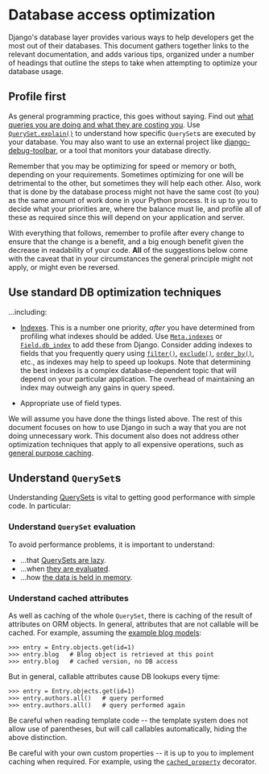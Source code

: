 # Database access optimization

Django's database layer provides various ways to help developers get the most out of their databases. This document gathers together links to the relevant documentation, and adds various tips, organized under a number of headings that outline the steps to take when attempting to optimize your database usage.

## Profile first

As general programming practice, this goes without saying. Find out [what queries you are doing and what they are costing you](https://docs.djangoproject.com/en/4.0/faq/models/#faq-see-raw-sql-queries). Use [`QuerySet.explain()`](https://docs.djangoproject.com/en/4.0/ref/models/querysets/#django.db.models.query.QuerySet.explain) to understand how specific `QuerySet`s are executed by your database. You may also want to use an external project like [django-debug-toolbar](https://github.com/jazzband/django-debug-toolbar/), or a tool that monitors your database directly.

Remember that you may be optimizing for speed or memory or both, depending on your requirements. Sometimes optimizing for one will be detrimental to the other, but sometimes they will help each other. Also, work that is done by the database process might not have the same cost (to you) as the same amount of work done in your Python process. It is up to you to decide what your priorities are, where the balance must lie, and profile all of these as required since this will depend on your application and server.

With everything that follows, remember to profile after every change to ensure that the change is a benefit, and a big enough benefit given the decrease in readability of your code. **All** of the suggestions below come with the caveat that in your circumstances the general principle might not apply, or might even be reversed.

## Use standard DB optimization techniques

...including:

* [Indexes](https://en.wikipedia.org/wiki/Database_index). This is a number one priority, *after* you have determined from profiling what indexes should be added. Use [`Meta.indexes`](https://docs.djangoproject.com/en/4.0/ref/models/options/#django.db.models.Options.indexes) or [`Field.db_index`](https://docs.djangoproject.com/en/4.0/ref/models/fields/#django.db.models.Field.db_index) to add these from Django. Consider adding indexes to fields that you frequently query using [`filter()`](https://docs.djangoproject.com/en/4.0/ref/models/querysets/#django.db.models.query.QuerySet.filter), [`exclude()`](https://docs.djangoproject.com/en/4.0/ref/models/querysets/#django.db.models.query.QuerySet.exclude), [`order_by()`](https://docs.djangoproject.com/en/4.0/ref/models/querysets/#django.db.models.query.QuerySet.order_by), etc., as indexes may help to speed up lookups. Note that determining the best indexes is a complex database-dependent topic that will depend on your particular application. The overhead of maintaining an index may outweigh any gains in query speed.

* Appropriate use of field types.

We will assume you have done the things listed above. The rest of this document focuses on how to use Django in such a way that you are not doing unnecessary work. This document also does not address other optimization techniques that apply to all expensive operations, such as [general purpose caching](https://docs.djangoproject.com/en/4.0/topics/cache/).

## Understand `QuerySet`s

Understanding [QuerySets](https://docs.djangoproject.com/en/4.0/ref/models/querysets/) is vital to getting good performance with simple code. In particular:

### Understand `QuerySet` evaluation

To avoid performance problems, it is important to understand:

* ...that [QuerySets are lazy](https://github.com/AndrewSRea/My_Learning_Port_II/tree/main/Django/Django_Docs/Models_and_Databases/Making_Queries#querysets-are-lazy).
* ...when [they are evaluated](https://docs.djangoproject.com/en/4.0/ref/models/querysets/#when-querysets-are-evaluated).
* ...how [the data is held in memory](https://github.com/AndrewSRea/My_Learning_Port_II/tree/main/Django/Django_Docs/Models_and_Databases/Making_Queries#caching-and-querysets).

### Understand cached attributes

As well as caching of the whole `QuerySet`, there is caching of the result of attributes on ORM objects. In general, attributes that are not callable will be cached. For example, assuming the [example blog models](https://github.com/AndrewSRea/My_Learning_Port_II/tree/main/Django/Django_Docs/Models_and_Databases/Making_Queries#making-queries):
```
>>> entry = Entry.objects.get(id=1)
>>> entry.blog   # Blog object is retrieved at this point
>>> entry.blog   # cached version, no DB access
```
But in general, callable attributes cause DB lookups every tijme:
```
>>> entry = Entry.objects.get(id=1)
>>> entry.authors.all()   # query performed
>>> entry.authors.all()   # query performed again
```
Be careful when reading template code -- the template system does not allow use of parentheses, but will call callables automatically, hiding the above distinction.

Be careful with your own custom properties -- it is up to you to implement caching when required. For example, using the [`cached_property`](https://docs.djangoproject.com/en/4.0/ref/utils/#django.utils.functional.cached_property) decorator.
